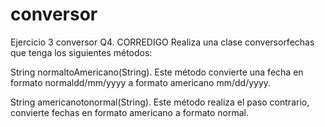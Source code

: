 # conversor
Ejercicio 3 conversor Q4. CORREDIGO
Realiza una clase conversorfechas que tenga los siguientes métodos:

String normaltoAmericano(String). Este método convierte una fecha en formato normaldd/mm/yyyy a formato americano mm/dd/yyyy.

String americanotonormal(String). Este método realiza el paso contrario, convierte fechas en formato americano a formato normal.
